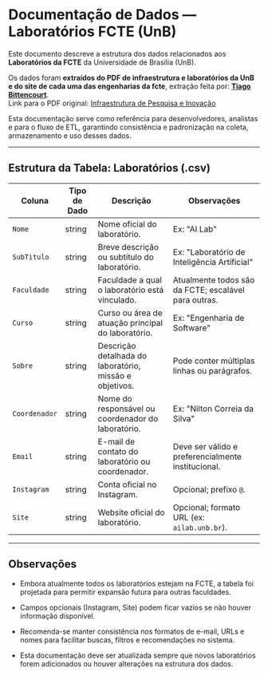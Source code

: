 # Documentação de Dados — Laboratórios FCTE (UnB)

Este documento descreve a estrutura dos dados relacionados aos **Laboratórios da FCTE** da Universidade de Brasília (UnB).  

Os dados foram **extraídos do PDF de infraestrutura e laboratórios da UnB e do site de cada uma das engenharias da fcte**, extração feita por: **[Tiago Bittencourt](https://github.com/TiagoSBittencourt)**.  
Link para o PDF original: [Infraestrutura de Pesquisa e Inovação](http://pesquisa.unb.br/images/Infraestrutura/InfraPesquisa_Inovao.pdf)

Esta documentação serve como referência para desenvolvedores, analistas e para o fluxo de ETL, garantindo consistência e padronização na coleta, armazenamento e uso desses dados.

---

## Estrutura da Tabela: Laboratórios (.csv)

| Coluna        | Tipo de Dado | Descrição                                                                                  | Observações                                               |
|---------------|-------------|--------------------------------------------------------------------------------------------|-----------------------------------------------------------|
| `Nome`        | string      | Nome oficial do laboratório.                                                               | Ex: "AI Lab"                                              |
| `SubTitulo`   | string      | Breve descrição ou subtítulo do laboratório.                                               | Ex: "Laboratório de Inteligência Artificial"             |
| `Faculdade`   | string      | Faculdade a qual o laboratório está vinculado.                                             | Atualmente todos são da FCTE; escalável para outras.     |
| `Curso`       | string      | Curso ou área de atuação principal do laboratório.                                         | Ex: "Engenharia de Software"                              |
| `Sobre`       | string      | Descrição detalhada do laboratório, missão e objetivos.                                   | Pode conter múltiplas linhas ou parágrafos.              |
| `Coordenador` | string      | Nome do responsável ou coordenador do laboratório.                                         | Ex: "Nilton Correia da Silva"                             |
| `Email`       | string      | E-mail de contato do laboratório ou coordenador.                                           | Deve ser válido e preferencialmente institucional.       |
| `Instagram`   | string      | Conta oficial no Instagram.                                                               | Opcional; prefixo `@`.                                    |
| `Site`        | string      | Website oficial do laboratório.                                                           | Opcional; formato URL (ex: `ailab.unb.br`).             |

---

## Observações

- Embora atualmente todos os laboratórios estejam na FCTE, a tabela foi projetada para permitir expansão futura para outras faculdades.

- Campos opcionais (Instagram, Site) podem ficar vazios se não houver informação disponível.

- Recomenda-se manter consistência nos formatos de e-mail, URLs e nomes para facilitar buscas, filtros e recomendações no sistema.

- Esta documentação deve ser atualizada sempre que novos laboratórios forem adicionados ou houver alterações na estrutura dos dados.